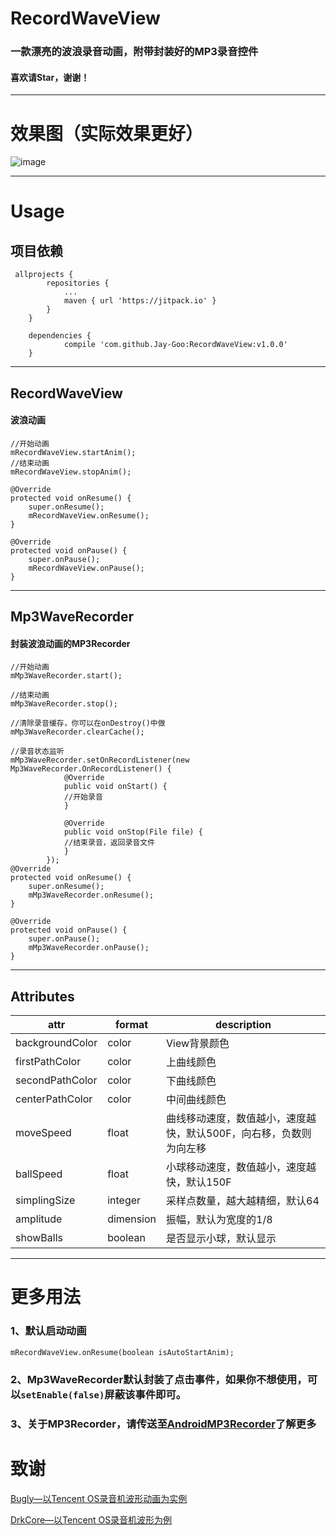 # RecordWaveView
### 一款漂亮的波浪录音动画，附带封装好的MP3录音控件
#### 喜欢请Star，谢谢！

----------

# 效果图（实际效果更好）

![image](https://github.com/Jay-Goo/RecordWaveView/blob/master/gif/2017-07-09%2023_10_44.gif)

----------
# Usage
## 项目依赖
```
 allprojects {
		repositories {
			...
			maven { url 'https://jitpack.io' }
		}
	}
	
	dependencies {
	        compile 'com.github.Jay-Goo:RecordWaveView:v1.0.0'
	}
```


----------


## RecordWaveView 
#### 波浪动画
```
//开始动画
mRecordWaveView.startAnim();
//结束动画
mRecordWaveView.stopAnim();

@Override
protected void onResume() {
	super.onResume();
    mRecordWaveView.onResume();
}

@Override
protected void onPause() {
    super.onPause();
    mRecordWaveView.onPause();
}
```


----------


## Mp3WaveRecorder 
#### 封装波浪动画的MP3Recorder
```
//开始动画
mMp3WaveRecorder.start();

//结束动画
mMp3WaveRecorder.stop();

//清除录音缓存，你可以在onDestroy()中做
mMp3WaveRecorder.clearCache();

//录音状态监听
mMp3WaveRecorder.setOnRecordListener(new Mp3WaveRecorder.OnRecordListener() {
            @Override
            public void onStart() {
            //开始录音
            }

            @Override
            public void onStop(File file) {
            //结束录音，返回录音文件
            }
        });
@Override
protected void onResume() {
	super.onResume();
    mMp3WaveRecorder.onResume();
}

@Override
protected void onPause() {
    super.onPause();
    mMp3WaveRecorder.onPause();
}
```
----------


##  Attributes

attr | format | description
-------- | ---|---
backgroundColor|color|View背景颜色
firstPathColor|color|上曲线颜色
secondPathColor|color|下曲线颜色
centerPathColor|color|中间曲线颜色
moveSpeed|float|曲线移动速度，数值越小，速度越快，默认500F，向右移，负数则为向左移
ballSpeed|float|小球移动速度，数值越小，速度越快，默认150F
simplingSize|integer|采样点数量，越大越精细，默认64
amplitude|dimension|振幅，默认为宽度的1/8
showBalls|boolean|是否显示小球，默认显示


----------

# 更多用法
### 1、默认启动动画

```
mRecordWaveView.onResume(boolean isAutoStartAnim);
```

### 2、Mp3WaveRecorder默认封装了点击事件，如果你不想使用，可以`setEnable(false)`屏蔽该事件即可。

### 3、关于MP3Recorder，请传送至[AndroidMP3Recorder](https://github.com/Jay-Goo/AndroidMP3Recorder)了解更多

# 致谢
[Bugly—以Tencent OS录音机波形动画为实例](https://mp.weixin.qq.com/s?__biz=MzA3NTYzODYzMg==&mid=2653577211&idx=1&sn=2619c7df79f675e45e87891b7eb17669&scene=4#wechat_redirect)

[DrkCore—以Tencent OS录音机波形为例](http://blog.csdn.net/drkcore/article/details/51822818)
